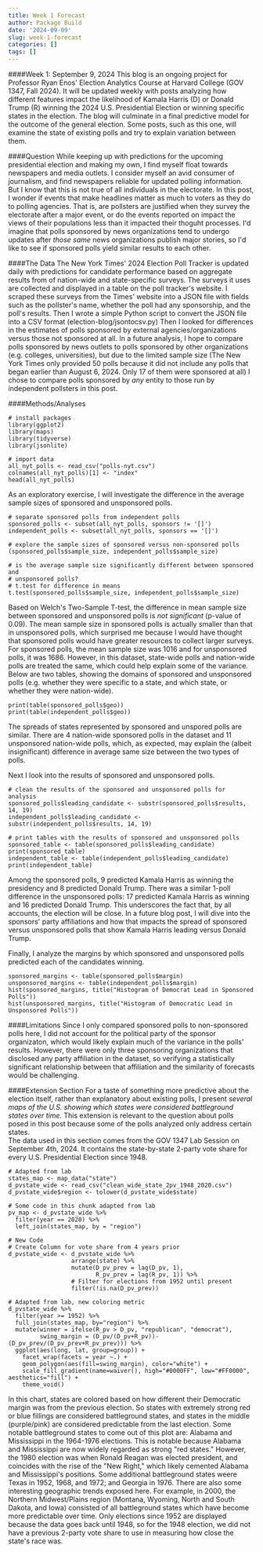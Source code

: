 ```yaml
---
title: Week 1 Forecast
author: Package Build
date: '2024-09-09'
slug: week-1-forecast
categories: []
tags: []
---
```


####Week 1: September 9, 2024
This blog is an ongoing project for Professor Ryan Enos' Election Analytics Course at Harvard College (GOV 1347, Fall 2024). It will be updated weekly with posts analyzing how different features impact the likelihood of Kamala Harris (D) or Donald Trump (R) winning the 2024 U.S. Presidential Election or winning specific states in the election. The blog will culminate in a final predictive model for the outcome of the general election. Some posts, such as this one, will examine the state of existing polls and try to explain variation between them.

####Question
While keeping up with predictions for the upcoming presidential election and making my own, I find myself float towards newspapers and media outlets. I consider myself an avid consumer of journalism, and find newspapers reliable for updated polling information. But I know that this is not true of all individuals in the electorate. In this post, I wonder if events that make headlines matter as much to voters as they do to polling agencies. That is, are pollsters are justified when they survey the electorate after a major event, or do the events reported on impact the views of their populations less than it impacted their thoguht processes. I'd imagine that polls sponsored by news organizations tend to undergo updates after *those same* news organizations publish major stories, so I'd like to see if sponsored polls yield similar results to each other.

####The Data
The New York Times' 2024 Election Poll Tracker is updated daily with predictions for candidate performance based on aggregate results from of nation-wide and state-specific surveys. The surveys it uses are collected and displayed in a table on the poll tracker's website. I scraped these surveys from the Times' website into a JSON file with fields such as the pollster's name, whether the poll had any sponsorship, and the poll's results. Then I wrote a simple Python script to convert the JSON file into a CSV format (election-blog/jsontocsv.py) Then I looked for differences in the estimates of polls sponsored by external agencies/organizations versus those not sponsored at all. In a future analysis, I hope to compare polls sponsored by news outlets to polls sponsored by other organizations (e.g. colleges, universities), but due to the limited sample size (The New York Times only provided 50 polls because it did not include any polls that began earlier than August 6, 2024. Only 17 of them were sponsored at all) I chose to compare polls sponsored by *any* entity to those run by independent pollsters in this post.

####Methods/Analyses

```{r}
# install packages
library(ggplot2)
library(maps)
library(tidyverse)
library(jsonlite)
```


```{r}
# import data
all_nyt_polls <- read_csv("polls-nyt.csv")
colnames(all_nyt_polls)[1] <- "index"
head(all_nyt_polls)
```
As an exploratory exercise, I will investigate the difference in the average sample sizes of sponsored and unsponsored polls.

```{r}
# separate sponsored polls from independent polls
sponsored_polls <- subset(all_nyt_polls, sponsors != '[]')
independent_polls <- subset(all_nyt_polls, sponsors == '[]')

# explore the sample sizes of sponsored versus non-sponsored polls
(sponsored_polls$sample_size, independent_polls$sample_size)

# is the average sample size significantly different between sponsored and
# unsponsored polls?
# t.test for difference in means
t.test(sponsored_polls$sample_size, independent_polls$sample_size)
```

Based on Welch's Two-Sample T-test, the difference in mean sample size between sponsored and unsponsored polls is *not significant* (p-value of 0.09). The mean sample size in sponsored polls is actually smaller than that in unsponsored polls, which surprised me because I would have thought that sponsored polls would have greater resources to collect larger surveys. For sponsored polls, the mean sample size was 1016 and for unsponsored polls, it was 1686. However, in this dataset, state-wide polls and nation-wide polls are treated the same, which could help explain some of the variance. Below are two tables, showing the domains of sponsored and unsponsored polls (e.g. whether they were specific to a state, and which state, or whether they were nation-wide).

```{r}
print(table(sponsored_polls$geo))
print(table(independent_polls$geo))
```

The spreads of states represented by sponsored and unspored polls are similar. There are 4 nation-wide sponsored polls in the dataset and 11 unsponsored nation-wide polls, which, as expected, may explain the (albeit insignificant) difference in average same size between the two types of polls.  


Next I look into the results of sponsored and unsponsored polls. 

```{r}
# clean the results of the sponsored and unsponsored polls for analysis
sponsored_polls$leading_candidate <- substr(sponsored_polls$results, 14, 19)
independent_polls$leading_candidate <- substr(independent_polls$results, 14, 19)

# print tables with the results of sponsored and unsponsored polls
sponsored_table <- table(sponsored_polls$leading_candidate)
print(sponsored_table)
independent_table <- table(independent_polls$leading_candidate)
print(independent_table)

```

Among the sponsored polls, 9 predicted Kamala Harris as winning the presidency and 8 predicted Donald Trump. There was a similar 1-poll difference in the unsponsored polls: 17 predicted Kamala Harris as winning and 16 predicted Donald Trump. This underscores the fact that, by all accounts, the election will be close. In a future blog post, I will dive into the sponsors' party affiliations and how that impacts the spread of sponsored versus unsponsored polls that show Kamala Harris leading versus Donald Trump.

Finally, I analyze the margins by which sponsored and unsponsored polls predicted each of the candidates winning. 

```{r}
sponsored_margins <- table(sponsored_polls$margin)
unsponsored_margins <- table(independent_polls$margin)
hist(sponsored_margins, title("Histogram of Democrat Lead in Sponsored Polls"))
hist(unsponsored_margins, title("Histogram of Democratic Lead in Unsponsored Polls"))
```



####Limitations
Since I only compared sponsored polls to non-sponsored polls here, I did not account for the political party of the sponsor organizaton, which would likely explain much of the variance in the polls' results. However, there were only three sponsoring organizations that disclosed any party affiliation in the dataset, so verifying a statistically significant relationship between that affiliation and the similarity of forecasts would be challenging.

####Extension Section
For a taste of something more predictive about the election itself, rather than explanatory about existing polls, I present *several maps of the U.S. showing which states were considered battleground states over time.* This extension is relevant to the question about polls posed in this post because some of the polls analyzed only address certain states.  
The data used in this section comes from the GOV 1347 Lab Session on September 4th, 2024. It contains the state-by-state 2-party vote share for every U.S. Presidential Election since 1948. 

```{r}
# Adapted from lab
states_map <- map_data("state")
d_pvstate_wide <- read_csv("clean_wide_state_2pv_1948_2020.csv")
d_pvstate_wide$region <- tolower(d_pvstate_wide$state)
```

```{r}
# Some code in this chunk adapted from lab
pv_map <- d_pvstate_wide %>%
  filter(year == 2020) %>%
  left_join(states_map, by = "region")

# New Code
# Create Column for vote share from 4 years prior
d_pvstate_wide <- d_pvstate_wide %>%
                  arrange(state) %>%
                  mutate(D_pv_prev = lag(D_pv, 1),
                         R_pv_prev = lag(R_pv, 1)) %>%
                  # Filter for elections from 1952 until present
                  filter(!is.na(D_pv_prev))

# Adapted from lab, new coloring metric
d_pvstate_wide %>%
  filter(year >= 1952) %>%
  full_join(states_map, by="region") %>%
  mutate(winner = ifelse(R_pv > D_pv, "republican", "democrat"),
         swing_margin = (D_pv/(D_pv+R_pv))-(D_pv_prev/(D_pv_prev+R_pv_prev))) %>%
  ggplot(aes(long, lat, group=group)) +
    facet_wrap(facets = year ~.) + 
    geom_polygon(aes(fill=swing_margin), color="white") +
    scale_fill_gradient(name=waiver(), high="#0000FF", low="#FF0000", aesthetics="fill") +
    theme_void()
```

In this chart, states are colored based on how different their Democratic margin was from the previous election. So states with extremely strong red or blue fillings are considered battleground states, and states in the middle (purple/pink) are considered predictable from the last election. Some notable battleground states to come out of this plot are: Alabama and Mississippi in the 1964-1976 elections. This is notable because Alabama and Mississippi are now widely regarded as strong "red states." However, the 1980 election was when Ronald Reagan was elected president, and coincides with the rise of the "New Right," which likely cemented Alabama and Mississippi's positions. Some additional battleground states weere Texas in 1952, 1968, and 1972; and Georgia in 1976. There are also some interesting geographic trends exposed here. For example, in 2000, the Northern Midwest/Plains region (Montana, Wyoming, North and South Dakota, and Iowa) consisted of all battleground states which have become more predictable over time. Only elections since 1952 are displayed because the data goes back until 1948, so for the 1948 election, we did not have a previous 2-party vote share to use in measuring how close the state's race was.